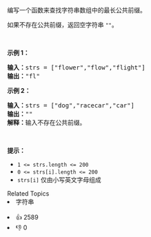 <p>编写一个函数来查找字符串数组中的最长公共前缀。</p>

<p>如果不存在公共前缀，返回空字符串&nbsp;<code>""</code>。</p>

<p>&nbsp;</p>

<p><strong>示例 1：</strong></p>

<pre>
<strong>输入：</strong>strs = ["flower","flow","flight"]
<strong>输出：</strong>"fl"
</pre>

<p><strong>示例 2：</strong></p>

<pre>
<strong>输入：</strong>strs = ["dog","racecar","car"]
<strong>输出：</strong>""
<strong>解释：</strong>输入不存在公共前缀。</pre>

<p>&nbsp;</p>

<p><strong>提示：</strong></p>

<ul> 
 <li><code>1 &lt;= strs.length &lt;= 200</code></li> 
 <li><code>0 &lt;= strs[i].length &lt;= 200</code></li> 
 <li><code>strs[i]</code> 仅由小写英文字母组成</li> 
</ul>

<div><div>Related Topics</div><div><li>字符串</li></div></div><br><div><li>👍 2589</li><li>👎 0</li></div>